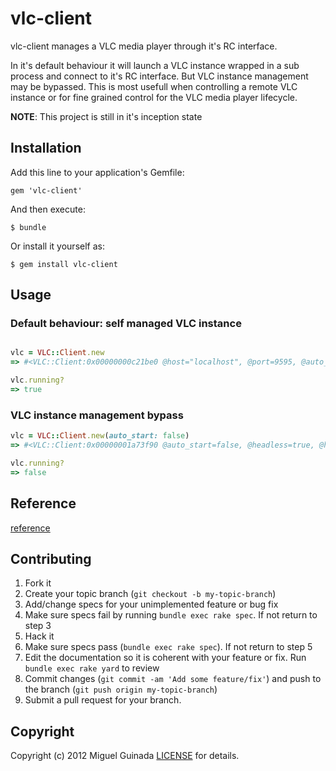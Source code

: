 # vlc-client

vlc-client manages a VLC media player through it's RC interface.

In it's default behaviour it will launch a VLC instance wrapped in a sub process and connect to
it's RC interface. But VLC instance management may be bypassed. This is most usefull when controlling
a remote VLC instance or for fine grained control for the VLC media player lifecycle.

**NOTE**: This project is still in it's inception state

## Installation

Add this line to your application's Gemfile:

    gem 'vlc-client'

And then execute:

    $ bundle

Or install it yourself as:

    $ gem install vlc-client

## Usage

### Default behaviour: self managed VLC instance

```ruby

vlc = VLC::Client.new
=> #<VLC::Client:0x00000000c21be0 @host="localhost", @port=9595, @auto_start=true, @headless=true, @process=#<IO:fd 5>, @socket=#<TCPSocket:fd 6>>

vlc.running?
=> true
```

### VLC instance management bypass

```ruby
vlc = VLC::Client.new(auto_start: false)
=> #<VLC::Client:0x00000001a73f90 @auto_start=false, @headless=true, @host="localhost", @port=9595>

vlc.running?
=> false
```

## Reference

[reference](http://rdoc.info/github/mguinada/vlc-client)

## Contributing

1. Fork it
2. Create your topic branch (`git checkout -b my-topic-branch`)
3. Add/change specs for your unimplemented feature or bug fix
4. Make sure specs fail by running `bundle exec rake spec`. If not return to step 3
5. Hack it
6. Make sure specs pass (`bundle exec rake spec`). If not return to step 5
7. Edit the documentation so it is coherent with your feature or fix. Run `bundle exec rake yard` to review
8. Commit changes (`git commit -am 'Add some feature/fix'`) and push to the branch (`git push origin my-topic-branch`)
9. Submit a pull request for your branch.

## Copyright

Copyright (c) 2012 Miguel Guinada
[LICENSE][] for details.

[license]: https://github.com/mguinada/vlc-client/blob/master/LICENSE